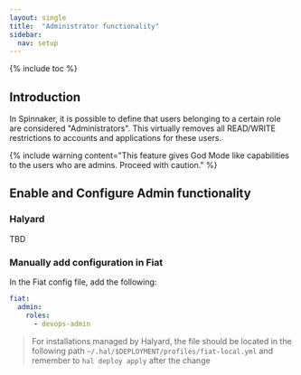 ```yaml
---
layout: single
title:  "Administrator functionality"
sidebar:
  nav: setup
---
```


{% include toc %}

## Introduction
In Spinnaker, it is possible to define that users belonging to a certain role are considered "Administrators". This virtually removes all READ/WRITE restrictions to accounts and applications for these users.

{% include
   warning
   content="This feature gives God Mode like capabilities to the users who are admins. Proceed with caution."
%}

## Enable and Configure Admin functionality

### Halyard
TBD

### Manually add configuration in Fiat

In the Fiat config file, add the following:

```yaml
fiat:
  admin:
    roles:
      - devops-admin
```

> For installations managed by Halyard, the file should be located in the following path
`~/.hal/$DEPLOYMENT/profiles/fiat-local.yml` and remember to `hal deploy apply` after the change
